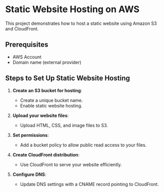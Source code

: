 # Static Website Hosting on AWS

This project demonstrates how to host a static website using Amazon S3 and CloudFront.

## Prerequisites

- AWS Account
- Domain name (external provider)

## Steps to Set Up Static Website Hosting

1. **Create an S3 bucket for hosting**:
   - Create a unique bucket name.
   - Enable static website hosting.

2. **Upload your website files**:
   - Upload HTML, CSS, and image files to S3.

3. **Set permissions**:
   - Add a bucket policy to allow public read access to your files.

4. **Create CloudFront distribution**:
   - Use CloudFront to serve your website efficiently.

5. **Configure DNS**:
   - Update DNS settings with a CNAME record pointing to CloudFront.
